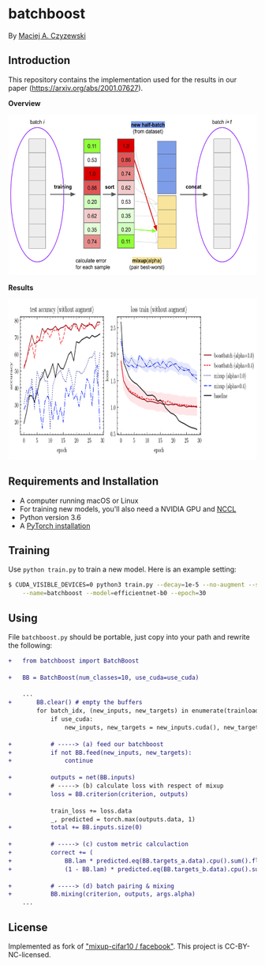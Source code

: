 # batchboost
By [Maciej A. Czyzewski](https://github.com/maciejczyzewski)

## Introduction

This repository contains the implementation used for the results in
our paper (https://arxiv.org/abs/2001.07627).

<b>Overview</b>
<div align="center">
	<img src="figures/figure-abstract.png" height="325">
</div>

<b>Results</b>
<div>
	<img src="figures/for-repository.png" height="325">
</div>

## Requirements and Installation
* A computer running macOS or Linux
* For training new models, you'll also need a NVIDIA GPU and [NCCL](https://github.com/NVIDIA/nccl)
* Python version 3.6
* A [PyTorch installation](http://pytorch.org/)

## Training
Use `python train.py` to train a new model.
Here is an example setting:
```bash
$ CUDA_VISIBLE_DEVICES=0 python3 train.py --decay=1e-5 --no-augment --seed=1 \
	--name=batchboost --model=efficientnet-b0 --epoch=30
```

## Using

File `batchboost.py` should be portable, just copy into your path and rewrite
the following:

```diff
+	from batchboost import BatchBoost

+	BB = BatchBoost(num_classes=10, use_cuda=use_cuda)

	...
+		BB.clear() # empty the buffers
		for batch_idx, (new_inputs, new_targets) in enumerate(trainloader):
			if use_cuda:
				new_inputs, new_targets = new_inputs.cuda(), new_targets.cuda()

+			# -----> (a) feed our batchboost
+			if not BB.feed(new_inputs, new_targets):
+				continue

+			outputs = net(BB.inputs)
			# -----> (b) calculate loss with respect of mixup
+			loss = BB.criterion(criterion, outputs)

			train_loss += loss.data
			_, predicted = torch.max(outputs.data, 1)
+			total += BB.inputs.size(0)

+			# -----> (c) custom metric calculaction
+			correct += (
+				BB.lam * predicted.eq(BB.targets_a.data).cpu().sum().float() +
+				(1 - BB.lam) * predicted.eq(BB.targets_b.data).cpu().sum().float())

+			# -----> (d) batch pairing & mixing
+			BB.mixing(criterion, outputs, args.alpha)
	...
```

## License

Implemented as fork of ["mixup-cifar10 / facebook"](https://github.com/facebookresearch/mixup-cifar10).
This project is CC-BY-NC-licensed.
